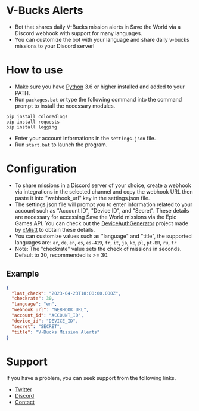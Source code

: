 # V-Bucks Alerts
- Bot that shares daily V-Bucks mission alerts in Save the World via a Discord webhook with support for many languages.
- You can customize the bot with your language and share daily v-bucks missions to your Discord server!

# How to use
- Make sure you have [Python](https://www.python.org/downloads/) 3.6 or higher installed and added to your PATH.
- Run `packages.bat` or type the following command into the command prompt to install the necessary modules.
```
pip install coloredlogs
pip install requests
pip install logging
```
- Enter your account informations in the `settings.json` file.
- Run `start.bat` to launch the program.
# Configuration
- To share missions in a Discord server of your choice, create a webhook via integrations in the selected channel and copy the webhook URL then paste it into "webhook_url" key in the settings.json file.
- The settings.json file will prompt you to enter information related to your account such as "Account ID", "Device ID", and "Secret". These details are necessary for accessing Save the World missions via the Epic Games API. You can check out the [DeviceAuthGenerator](https://github.com/xMistt/DeviceAuthGenerator) project made by [xMistt](https://github.com/xMistt) to obtain these details.
- You can customize values such as "language" and "title", the supported languages are: `ar`, `de`, `en`, `es`, `es-419`, `fr`, `it`, `ja`, `ko`, `pl`, `pt-BR`, `ru`, `tr`
- Note: The "checkrate" value sets the check of missions in seconds. Default to 30, recommended is >= 30.
## Example
```json
{
  "last_check": "2023-04-23T18:00:00.000Z",
  "checkrate": 30,
  "language": "en",
  "webhook_url": "WEBHOOK_URL",
  "account_id": "ACCOUNT_ID",
  "device_id": "DEVICE_ID",
  "secret": "SECRET",
  "title": "V-Bucks Mission Alerts"
}
```
# Support
If you have a problem, you can seek support from the following links.
- [Twitter](https://twitter.com/Liqutch)
- [Discord](https://discord.gg/nNPrQeqCyf)
- [Contact](https://liqutch.dev/)
